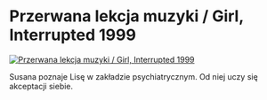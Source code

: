 Przerwana lekcja muzyki / Girl, Interrupted 1999 
=============
[![Przerwana lekcja muzyki / Girl, Interrupted 1999 ](http://vidos.pl/images/player.gif)](http://vidos.pl/przerwana-lekcja-muzyki-girl-interrupted-1999)

 Susana poznaje Lisę w zakładzie psychiatrycznym. Od niej uczy się akceptacji siebie.
